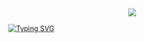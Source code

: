 <h3 align="center">
  <p align="center">
    <img src="https://img.shields.io/badge/WLCM%20TO%20-ABIR%20DOWNLOADER-red?colorA=%23D7DF01&colorB=%230B615E&style=flat-square">
  </p>
</h3>



[![Typing SVG](https://readme-typing-svg.herokuapp.com?font=bold+Code&size=30&pause=1000&color=F771EF&background=51601300&center=true&vCenter=true&multiline=true&width=435&lines=Hello+World%2C+I'm+Abir%F0%9F%A4%99;IT%E2%80%99s++NOT+A+JAST+NAME+BRO%F0%9F%98%99;IT's+A+BRAND%F0%9F%A5%B3;Respect+MR+Abir;Thanks+To+My+All+Friends%F0%9F%A5%B0)](https://git.io/typing-svg)
